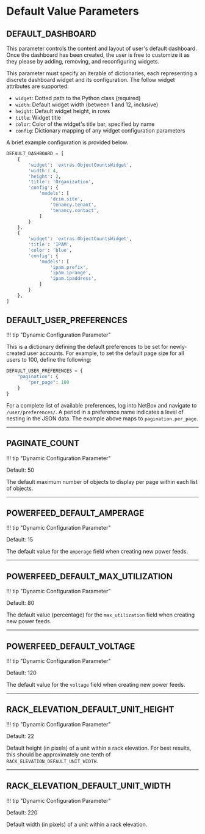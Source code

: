 # Default Value Parameters

## DEFAULT_DASHBOARD

This parameter controls the content and layout of user's default dashboard. Once the dashboard has been created, the user is free to customize it as they please by adding, removing, and reconfiguring widgets.

This parameter must specify an iterable of dictionaries, each representing a discrete dashboard widget and its configuration. The follow widget attributes are supported:

* `widget`: Dotted path to the Python class (required)
* `width`: Default widget width (between 1 and 12, inclusive)
* `height`: Default widget height, in rows
* `title`: Widget title
* `color`: Color of the widget's title bar, specified by name
* `config`: Dictionary mapping of any widget configuration parameters

A brief example configuration is provided below.

```python
DEFAULT_DASHBOARD = [
    {
        'widget': 'extras.ObjectCountsWidget',
        'width': 4,
        'height': 2,
        'title': 'Organization',
        'config': {
            'models': [
                'dcim.site',
                'tenancy.tenant',
                'tenancy.contact',
            ]
        }
    },
    {
        'widget': 'extras.ObjectCountsWidget',
        'title': 'IPAM',
        'color': 'blue',
        'config': {
            'models': [
                'ipam.prefix',
                'ipam.iprange',
                'ipam.ipaddress',
            ]
        }
    },
]
```

## DEFAULT_USER_PREFERENCES

!!! tip "Dynamic Configuration Parameter"

This is a dictionary defining the default preferences to be set for newly-created user accounts. For example, to set the default page size for all users to 100, define the following:

```python
DEFAULT_USER_PREFERENCES = {
    "pagination": {
        "per_page": 100
    }
}
```

For a complete list of available preferences, log into NetBox and navigate to `/user/preferences/`. A period in a preference name indicates a level of nesting in the JSON data. The example above maps to `pagination.per_page`.

---

## PAGINATE_COUNT

!!! tip "Dynamic Configuration Parameter"

Default: 50

The default maximum number of objects to display per page within each list of objects.

---

## POWERFEED_DEFAULT_AMPERAGE

!!! tip "Dynamic Configuration Parameter"

Default: 15

The default value for the `amperage` field when creating new power feeds.

---

## POWERFEED_DEFAULT_MAX_UTILIZATION

!!! tip "Dynamic Configuration Parameter"

Default: 80

The default value (percentage) for the `max_utilization` field when creating new power feeds.

---

## POWERFEED_DEFAULT_VOLTAGE

!!! tip "Dynamic Configuration Parameter"

Default: 120

The default value for the `voltage` field when creating new power feeds.

---

## RACK_ELEVATION_DEFAULT_UNIT_HEIGHT

!!! tip "Dynamic Configuration Parameter"

Default: 22

Default height (in pixels) of a unit within a rack elevation. For best results, this should be approximately one tenth of `RACK_ELEVATION_DEFAULT_UNIT_WIDTH`.

---

## RACK_ELEVATION_DEFAULT_UNIT_WIDTH

!!! tip "Dynamic Configuration Parameter"

Default: 220

Default width (in pixels) of a unit within a rack elevation.
